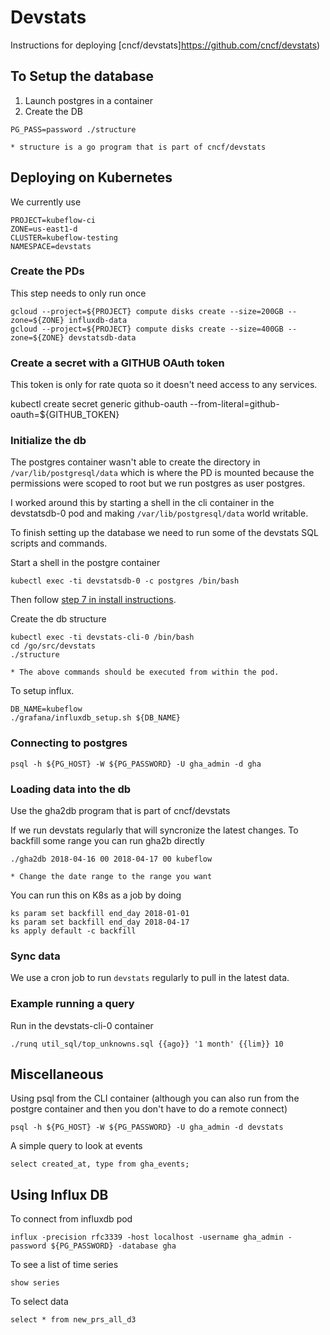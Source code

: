 # Devstats

Instructions for deploying [cncf/devstats]https://github.com/cncf/devstats)

## To Setup the database

1. Launch postgres in a container
1. Create the DB

```
PG_PASS=password ./structure
```

	* structure is a go program that is part of cncf/devstats


## Deploying on Kubernetes

We currently use

```
PROJECT=kubeflow-ci
ZONE=us-east1-d
CLUSTER=kubeflow-testing
NAMESPACE=devstats
```

### Create the PDs

This step needs to only run once

```
gcloud --project=${PROJECT} compute disks create --size=200GB --zone=${ZONE} influxdb-data
gcloud --project=${PROJECT} compute disks create --size=400GB --zone=${ZONE} devstatsdb-data
```

### Create a secret with a GITHUB OAuth token

This token is only for rate quota so it doesn't need access to any services.

kubectl create secret generic github-oauth --from-literal=github-oauth=${GITHUB_TOKEN}


### Initialize the db

The postgres container wasn't able to create the directory in `/var/lib/postgresql/data`
which is where the PD is mounted because the permissions were scoped to root
but we run postgres as user postgres. 

I worked around this by starting a shell in the cli container in the devstatsdb-0 pod
and making `/var/lib/postgresql/data` world writable.

To finish setting up the database we need to run some of the devstats SQL scripts and commands.

Start a shell in the postgre container


```
kubectl exec -ti devstatsdb-0 -c postgres /bin/bash
```
Then follow [step 7 in install instructions](https://github.com/cncf/devstats/blob/master/INSTALL_UBUNTU17.md).


Create the db structure

```
kubectl exec -ti devstats-cli-0 /bin/bash
cd /go/src/devstats
./structure
```
	* The above commands should be executed from within the pod.


To setup influx.

```
DB_NAME=kubeflow
./grafana/influxdb_setup.sh ${DB_NAME}
```

### Connecting to postgres

```
psql -h ${PG_HOST} -W ${PG_PASSWORD} -U gha_admin -d gha
```

### Loading data into the db

Use the gha2db program that is part of cncf/devstats

If we run devstats regularly that will syncronize the latest changes.
To backfill some range you can run gha2b directly

```
./gha2db 2018-04-16 00 2018-04-17 00 kubeflow
```

	* Change the date range to the range you want

You can run this on K8s as a job by doing

```
ks param set backfill end_day 2018-01-01
ks param set backfill end_day 2018-04-17
ks apply default -c backfill
```

### Sync data

We use a cron job to run `devstats` regularly to pull in the latest data.

### Example running a query

Run in the devstats-cli-0 container

```
./runq util_sql/top_unknowns.sql {{ago}} '1 month' {{lim}} 10
```

## Miscellaneous

Using psql from the CLI container (although you can also run from the postgre container and then you don't have to do a remote connect)

```
psql -h ${PG_HOST} -W ${PG_PASSWORD} -U gha_admin -d devstats
```

A simple query to look at events

```
select created_at, type from gha_events;
```

## Using Influx DB

To connect from influxdb pod

```
influx -precision rfc3339 -host localhost -username gha_admin -password ${PG_PASSWORD} -database gha 
```

To see a list of time series
```
show series
```

To select data

```
select * from new_prs_all_d3
```
